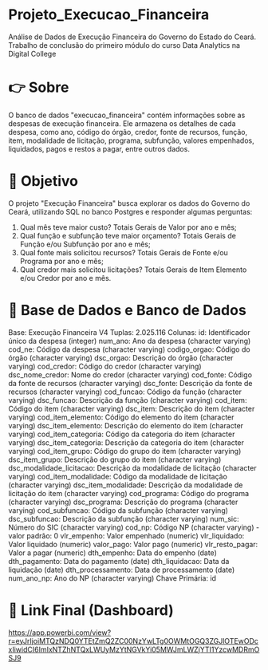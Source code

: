 # Projeto_Execucao_Financeira
Análise de Dados de Execução Financeira do Governo do Estado do Ceará. Trabalho de conclusão do primeiro módulo do curso Data Analytics na Digital College

# 👉 Sobre
O banco de dados "execucao_financeira" contém informações sobre as despesas de execução financeira. Ele armazena os detalhes de cada despesa, como ano, código do órgão, credor, fonte de recursos, função, item, modalidade de licitação, programa, subfunção, valores empenhados, liquidados, pagos e restos a pagar, entre outros dados.

# 📍 Objetivo 
O projeto "Execução Financeira" busca explorar os dados do Governo do Ceará, utilizando SQL no banco Postgres e responder algumas perguntas:
  1) Qual mês teve maior custo? Totais Gerais de Valor por ano e mês; 
  2) Qual função e subfunção teve maior orçamento? Totais Gerais de Função e/ou Subfunção por ano e mês;
  3) Qual fonte mais solicitou recursos? Totais Gerais de Fonte e/ou Programa por ano e mês;
  4) Qual credor mais solicitou licitações? Totais Gerais de Item Elemento e/ou Credor por ano e mês.

# 🎲 Base de Dados e Banco de Dados 
Base: Execução Financeira V4
Tuplas: 2.025.116
Colunas:
id: Identificador único da despesa (integer)
num_ano: Ano da despesa (character varying)
cod_ne: Código da despesa (character varying)
codigo_orgao: Código do órgão (character varying)
dsc_orgao: Descrição do órgão (character varying)
cod_credor: Código do credor (character varying)
dsc_nome_credor: Nome do credor (character varying)
cod_fonte: Código da fonte de recursos (character varying)
dsc_fonte: Descrição da fonte de recursos (character varying)
cod_funcao: Código da função (character varying)
dsc_funcao: Descrição da função (character varying)
cod_item: Código do item (character varying)
dsc_item: Descrição do item (character varying)
cod_item_elemento: Código do elemento do item (character varying)
dsc_item_elemento: Descrição do elemento do item (character varying)
cod_item_categoria: Código da categoria do item (character varying)
dsc_item_categoria: Descrição da categoria do item (character varying)
cod_item_grupo: Código do grupo do item (character varying)
dsc_item_grupo: Descrição do grupo do item (character varying)
dsc_modalidade_licitacao: Descrição da modalidade de licitação (character varying)
cod_item_modalidade: Código da modalidade de licitação (character varying)
dsc_item_modalidade: Descrição da modalidade de licitação do item (character varying)
cod_programa: Código do programa (character varying)
dsc_programa: Descrição do programa (character varying)
cod_subfuncao: Código da subfunção (character varying)
dsc_subfuncao: Descrição da subfunção (character varying)
num_sic: Número do SIC (character varying)
cod_np: Código NP (character varying) - valor padrão: 0
vlr_empenho: Valor empenhado (numeric)
vlr_liquidado: Valor liquidado (numeric)
valor_pago: Valor pago (numeric)
vlr_resto_pagar: Valor a pagar (numeric)
dth_empenho: Data do empenho (date)
dth_pagamento: Data do pagamento (date)
dth_liquidacao: Data da liquidação (date)
dth_processamento: Data de processamento (date)
num_ano_np: Ano do NP (character varying)
Chave Primária: id

# 🎯 Link Final (Dashboard) 

https://app.powerbi.com/view?r=eyJrIjoiMTQzNDQ0YTEtZmQ2ZC00NzYwLTg0OWMtOGQ3ZGJlOTEwODcxIiwidCI6ImIxNTZhNTQxLWUyMzYtNGVkYi05MWJmLWZjYTI1YzcwMDRmOSJ9
